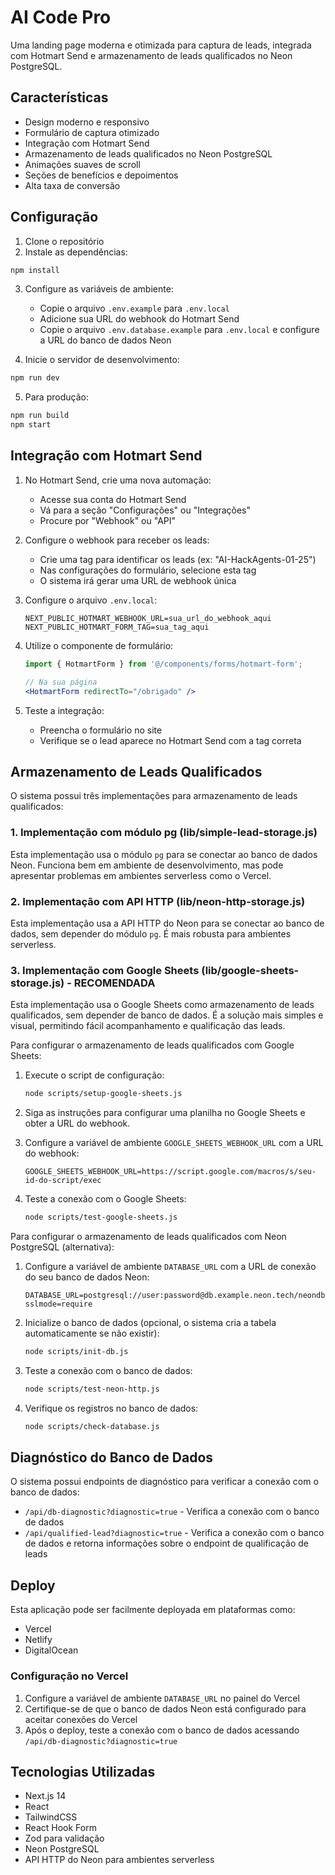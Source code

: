 # AI Code Pro

Uma landing page moderna e otimizada para captura de leads, integrada com Hotmart Send e armazenamento de leads qualificados no Neon PostgreSQL.

## Características

- Design moderno e responsivo
- Formulário de captura otimizado
- Integração com Hotmart Send
- Armazenamento de leads qualificados no Neon PostgreSQL
- Animações suaves de scroll
- Seções de benefícios e depoimentos
- Alta taxa de conversão

## Configuração

1. Clone o repositório
2. Instale as dependências:
```bash
npm install
```

3. Configure as variáveis de ambiente:
   - Copie o arquivo `.env.example` para `.env.local`
   - Adicione sua URL do webhook do Hotmart Send
   - Copie o arquivo `.env.database.example` para `.env.local` e configure a URL do banco de dados Neon

4. Inicie o servidor de desenvolvimento:
```bash
npm run dev
```

5. Para produção:
```bash
npm run build
npm start
```

## Integração com Hotmart Send

1. No Hotmart Send, crie uma nova automação:
   - Acesse sua conta do Hotmart Send
   - Vá para a seção "Configurações" ou "Integrações"
   - Procure por "Webhook" ou "API"

2. Configure o webhook para receber os leads:
   - Crie uma tag para identificar os leads (ex: "AI-HackAgents-01-25")
   - Nas configurações do formulário, selecione esta tag
   - O sistema irá gerar uma URL de webhook única

3. Configure o arquivo `.env.local`:
   ```
   NEXT_PUBLIC_HOTMART_WEBHOOK_URL=sua_url_do_webhook_aqui
   NEXT_PUBLIC_HOTMART_FORM_TAG=sua_tag_aqui
   ```

4. Utilize o componente de formulário:
   ```jsx
   import { HotmartForm } from '@/components/forms/hotmart-form';
   
   // Na sua página
   <HotmartForm redirectTo="/obrigado" />
   ```

5. Teste a integração:
   - Preencha o formulário no site
   - Verifique se o lead aparece no Hotmart Send com a tag correta

## Armazenamento de Leads Qualificados

O sistema possui três implementações para armazenamento de leads qualificados:

### 1. Implementação com módulo pg (lib/simple-lead-storage.js)

Esta implementação usa o módulo `pg` para se conectar ao banco de dados Neon. Funciona bem em ambiente de desenvolvimento, mas pode apresentar problemas em ambientes serverless como o Vercel.

### 2. Implementação com API HTTP (lib/neon-http-storage.js)

Esta implementação usa a API HTTP do Neon para se conectar ao banco de dados, sem depender do módulo `pg`. É mais robusta para ambientes serverless.

### 3. Implementação com Google Sheets (lib/google-sheets-storage.js) - RECOMENDADA

Esta implementação usa o Google Sheets como armazenamento de leads qualificados, sem depender de banco de dados. É a solução mais simples e visual, permitindo fácil acompanhamento e qualificação das leads.

Para configurar o armazenamento de leads qualificados com Google Sheets:

1. Execute o script de configuração:
   ```bash
   node scripts/setup-google-sheets.js
   ```

2. Siga as instruções para configurar uma planilha no Google Sheets e obter a URL do webhook.

3. Configure a variável de ambiente `GOOGLE_SHEETS_WEBHOOK_URL` com a URL do webhook:
   ```
   GOOGLE_SHEETS_WEBHOOK_URL=https://script.google.com/macros/s/seu-id-do-script/exec
   ```

4. Teste a conexão com o Google Sheets:
   ```bash
   node scripts/test-google-sheets.js
   ```

Para configurar o armazenamento de leads qualificados com Neon PostgreSQL (alternativa):

1. Configure a variável de ambiente `DATABASE_URL` com a URL de conexão do seu banco de dados Neon:
   ```
   DATABASE_URL=postgresql://user:password@db.example.neon.tech/neondb?sslmode=require
   ```

2. Inicialize o banco de dados (opcional, o sistema cria a tabela automaticamente se não existir):
   ```bash
   node scripts/init-db.js
   ```

3. Teste a conexão com o banco de dados:
   ```bash
   node scripts/test-neon-http.js
   ```

4. Verifique os registros no banco de dados:
   ```bash
   node scripts/check-database.js
   ```

## Diagnóstico do Banco de Dados

O sistema possui endpoints de diagnóstico para verificar a conexão com o banco de dados:

- `/api/db-diagnostic?diagnostic=true` - Verifica a conexão com o banco de dados
- `/api/qualified-lead?diagnostic=true` - Verifica a conexão com o banco de dados e retorna informações sobre o endpoint de qualificação de leads

## Deploy

Esta aplicação pode ser facilmente deployada em plataformas como:
- Vercel
- Netlify
- DigitalOcean

### Configuração no Vercel

1. Configure a variável de ambiente `DATABASE_URL` no painel do Vercel
2. Certifique-se de que o banco de dados Neon está configurado para aceitar conexões do Vercel
3. Após o deploy, teste a conexão com o banco de dados acessando `/api/db-diagnostic?diagnostic=true`

## Tecnologias Utilizadas

- Next.js 14
- React
- TailwindCSS
- React Hook Form
- Zod para validação
- Neon PostgreSQL
- API HTTP do Neon para ambientes serverless
